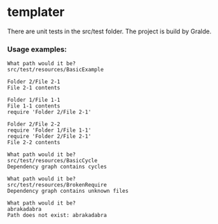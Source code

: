 # templater

There are unit tests in the src/test folder. The project is build by Gralde.

### Usage examples:
```
What path would it be?
src/test/resources/BasicExample

Folder 2/File 2-1
File 2-1 contents

Folder 1/File 1-1
File 1-1 contents
require 'Folder 2/File 2-1'

Folder 2/File 2-2
require 'Folder 1/File 1-1'
require 'Folder 2/File 2-1'
File 2-2 contents
```

```
What path would it be?
src/test/resources/BasicCycle
Dependency graph contains cycles
```

```
What path would it be?
src/test/resources/BrokenRequire
Dependency graph contains unknown files
```

```
What path would it be?
abrakadabra
Path does not exist: abrakadabra
```
